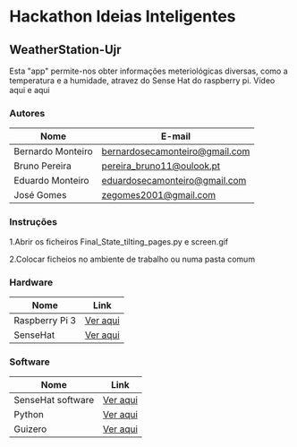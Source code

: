 # Hackathon Ideias Inteligentes

## WeatherStation-Ujr

Esta "app" permite-nos obter informações meteriológicas diversas, como a temperatura e a humidade, atravez do Sense Hat do raspberry pi.
Vídeo aqui e aqui

### Autores

|Nome |E-mail |
|---|---|
|Bernardo Monteiro |bernardosecamonteiro@gmail.com|
|Bruno Pereira |pereira_bruno11@oulook.pt|
|Eduardo Monteiro |eduardosecamonteiro@gmail.com|
|José Gomes|zegomes2001@gmail.com |

### Instruções

1.Abrir os ficheiros Final_State_tilting_pages.py e screen.gif 

2.Colocar ficheios no ambiente de trabalho ou numa pasta comum

### Hardware

|Nome |Link |
|---|---|
|Raspberry Pi 3|[Ver aqui](https://www.raspberrypi.org/)|
|SenseHat|[Ver aqui](https://www.raspberrypi.org/products/sense-hat/)|

### Software

|Nome |Link |
|---|---|
|SenseHat software|[Ver aqui](https://www.raspberrypi.org/products/sense-hat/)|
|Python |[Ver aqui](https://www.python.org/) |
|Guizero|[Ver aqui](https://lawsie.github.io/guizero/) |
